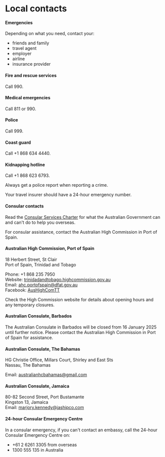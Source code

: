 # Local contacts

#### Emergencies

Depending on what you need, contact your:

* friends and family
* travel agent
* employer
* airline
* insurance provider

#### Fire and rescue services

Call 990.

#### Medical emergencies

Call 811 or 990.

#### Police

Call 999.

#### Coast guard

Call +1 868 634 4440.

#### Kidnapping hotline

Call +1 868 623 6793.

Always get a police report when reporting a crime.

Your travel insurer should have a 24-hour emergency number.

#### Consular contacts

Read the [Consular Services Charter](/consular-services/consular-services-charter "Consular Services Charter") for what the Australian Government can and can't do to help you overseas.

For consular assistance, contact the Australian High Commission in Port of Spain.

#### Australian High Commission, Port of Spain

18 Herbert Street, St Clair  
Port of Spain, Trinidad and Tobago  
  
Phone: +1 868 235 7950  
Website: [trinidadandtobago.highcommission.gov.au](http://www.trinidadandtobago.highcommission.gov.au/)  
Email: [ahc.portofspain@dfat.gov.au](mailto:ahc.portofspain@dfat.gov.au)  
Facebook: [AusHighComTT](https://www.facebook.com/AusHighComTT)

Check the High Commission website for details about opening hours and any temporary closures.

#### Australian Consulate, Barbados

The Australian Consulate in Barbados will be closed from 16 January 2025 until further notice. Please contact the Australian High Commission in Port of Spain for assistance.

#### Australian Consulate, The Bahamas

HG Christie Office, Millars Court, Shirley and East Sts  
Nassau, The Bahamas

Email: [australianhcbahamas@gmail.com](mailto:australianhcbahamas@gmail.com)

#### Australian Consulate, Jamaica

80-82 Second Street, Port Bustamante  
Kingston 13, Jamaica  
Email: [marjory.kennedy@jashipco.com](mailto:marjory.kennedy@jashipco.com)

#### 24-hour Consular Emergency Centre

In a consular emergency, if you can't contact an embassy, call the 24-hour Consular Emergency Centre on:

* +61 2 6261 3305 from overseas
* 1300 555 135 in Australia